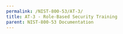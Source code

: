 ```yaml
---
permalink: /NIST-800-53/AT-3/
title: AT-3 - Role-Based Security Training
parent: NIST-800-53 Documentation
---
```

